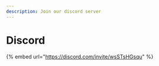 ```yaml
---
description: Join our discord server
---
```


# Discord

{% embed url="https://discord.com/invite/wsSTsHGsqu" %}
